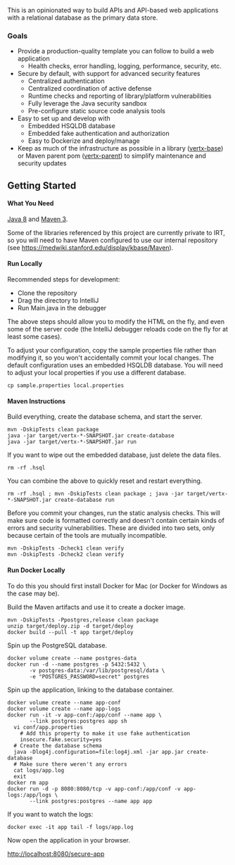 This is an opinionated way to build APIs and API-based web applications with a relational database as the primary data store.

### Goals

- Provide a production-quality template you can follow to build a web application
  - Health checks, error handling, logging, performance, security, etc.
- Secure by default, with support for advanced security features
  - Centralized authentication
  - Centralized coordination of active defense
  - Runtime checks and reporting of library/platform vulnerabilities
  - Fully leverage the Java security sandbox
  - Pre-configure static source code analysis tools
- Easy to set up and develop with
  - Embedded HSQLDB database
  - Embedded fake authentication and authorization
  - Easy to Dockerize and deploy/manage
- Keep as much of the infrastructure as possible in a library ([vertx-base](https://github.com/susom/vertx-base)) or Maven parent pom ([vertx-parent](https://github.com/susom/vertx-parent)) to simplify maintenance and security updates

## Getting Started

#### What You Need

[Java 8](http://www.oracle.com/technetwork/java/javase/downloads/index.html)
and [Maven 3](https://maven.apache.org/).

Some of the libraries referenced by this project are currently private to
IRT, so you will need to have Maven configured to use our internal repository
(see https://medwiki.stanford.edu/display/kbase/Maven).

#### Run Locally

Recommended steps for development:

- Clone the repository
- Drag the directory to IntelliJ
- Run Main.java in the debugger

The above steps should allow you to modify the HTML on the fly, and
even some of the server code (the IntelliJ debugger reloads code on
the fly for at least some cases).

To adjust your configuration, copy the sample properties file rather
than modifying it, so you won't accidentally commit your local changes.
The default configuration uses an embedded HSQLDB database. You will
need to adjust your local properties if you use a different database.

```
cp sample.properties local.properties
```

#### Maven Instructions

Build everything, create the database schema, and start the server.

```
mvn -DskipTests clean package
java -jar target/vertx-*-SNAPSHOT.jar create-database
java -jar target/vertx-*-SNAPSHOT.jar run
```

If you want to wipe out the embedded database, just delete the data files.

```
rm -rf .hsql
```

You can combine the above to quickly reset and restart everything.

```
rm -rf .hsql ; mvn -DskipTests clean package ; java -jar target/vertx-*-SNAPSHOT.jar create-database run
```

Before you commit your changes, run the static analysis checks. This will
make sure code is formatted correctly and doesn't contain certain kinds of
errors and security vulnerabilities. These are divided into two sets, only
because certain of the tools are mutually incompatible.

```
mvn -DskipTests -Dcheck1 clean verify
mvn -DskipTests -Dcheck2 clean verify
```

#### Run Docker Locally

To do this you should first install Docker for Mac (or Docker for Windows as the case may be).

Build the Maven artifacts and use it to create a docker image.

```
mvn -DskipTests -Ppostgres,release clean package
unzip target/deploy.zip -d target/deploy
docker build --pull -t app target/deploy
```

Spin up the PostgreSQL database.

```
docker volume create --name postgres-data
docker run -d --name postgres -p 5432:5432 \
       -v postgres-data:/var/lib/postgresql/data \
       -e "POSTGRES_PASSWORD=secret" postgres
```

Spin up the application, linking to the database container.

```
docker volume create --name app-conf
docker volume create --name app-logs
docker run -it -v app-conf:/app/conf --name app \
       --link postgres:postgres app sh
  vi conf/app.properties
    # Add this property to make it use fake authentication
    insecure.fake.security=yes
  # Create the database schema
  java -Dlog4j.configuration=file:log4j.xml -jar app.jar create-database
  # Make sure there weren't any errors
  cat logs/app.log
  exit
docker rm app
docker run -d -p 8080:8080/tcp -v app-conf:/app/conf -v app-logs:/app/logs \
       --link postgres:postgres --name app app
```

If you want to watch the logs:

```
docker exec -it app tail -f logs/app.log
```

Now open the application in your browser.

[http://localhost:8080/secure-app](http://localhost:8080/secure-app)
